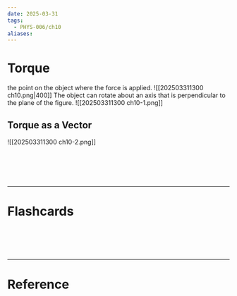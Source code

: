 ```yaml
---
date: 2025-03-31
tags:
  - PHYS-006/ch10
aliases:
---
```

# Torque
the point on the object where the force is applied.
![[202503311300 ch10.png|400]]
The object can rotate about an axis that is perpendicular to the plane of the figure.
![[202503311300 ch10-1.png]]

## Torque as a Vector
![[202503311300 ch10-2.png]]






# ‌
---
# Flashcards


# ‌
---
# Reference
